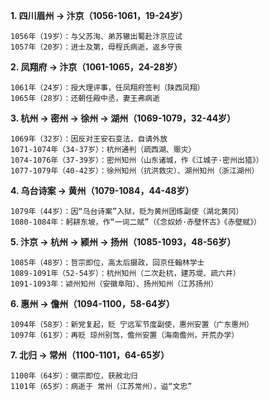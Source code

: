 
**1. 四川眉州 → 汴京（1056-1061，19-24岁）**

	1056年（19岁）：与父苏洵、弟苏辙出蜀赴汴京应试
	1057年（20岁）：进士及第，母程氏病逝，返乡守丧


**2. 凤翔府 → 汴京（1061-1065，24-28岁）**

	1061年（24岁）：授大理评事，任凤翔府签判（陕西凤翔）
    1065年（28岁）：还朝任殿中丞，妻王弗病逝


**3. 杭州 → 密州 → 徐州 → 湖州（1069-1079，32-44岁）**

	1069年（32岁）：因反对王安石变法，自请外放
    1071-1074年（34-37岁）：杭州通判（疏西湖、赈灾）
    1074-1076年（37-39岁）：密州知州（山东诸城，作《江城子·密州出猎》）
    1077-1079年（40-42岁）：徐州知州（抗洪救灾）、湖州知州（浙江湖州）


**4. 乌台诗案 → 黄州（1079-1084，44-48岁）**

	1079年（44岁）：因“乌台诗案”入狱，贬为黄州团练副使（湖北黄冈）
	1080-1084年：躬耕东坡，作“一词二赋”（《念奴娇·赤壁怀古》《赤壁赋》）


**5. 汴京 → 杭州 → 颍州 → 扬州（1085-1093，48-56岁）**

	1085年（48岁）：哲宗即位，高太后摄政，回京任翰林学士
    1089-1091年（52-54岁）：杭州知州（二次赴杭，建苏堤、疏六井）
    1091-1093年：颍州知州（安徽阜阳）、扬州知州（江苏扬州）


**6. 惠州 → 儋州（1094-1100，58-64岁）**

	1094年（58岁）：新党复起，贬 宁远军节度副使，惠州安置（广东惠州）
	1097年（61岁）：再贬 琼州别驾，儋州安置（海南儋州，开荒办学）


**7. 北归 → 常州（1100-1101，64-65岁）**

	1100年（64岁）：徽宗即位，获赦北归
	1101年（65岁）：病逝于 常州（江苏常州），谥“文忠”